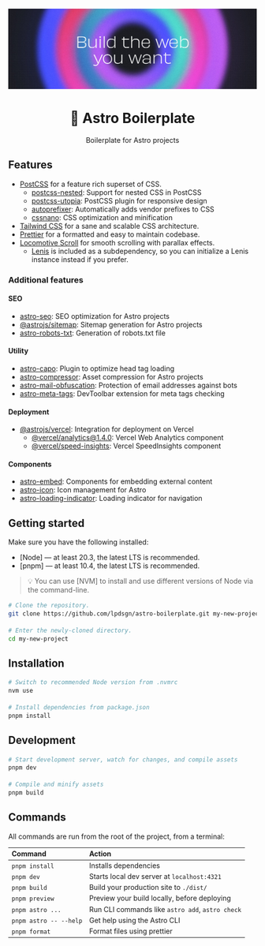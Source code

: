 ![Build the web you want](https://raw.githubusercontent.com/withastro/astro/refs/heads/main/.github/assets/banner.jpg 'Build the web you want')
<h1 align="center">🚀 Astro Boilerplate</h1>
<p align="center">Boilerplate for Astro projects</p>

## Features
- [PostCSS](https://docs.astro.build/en/guides/styling/#postcss) for a feature rich superset of CSS.
  - [postcss-nested](https://github.com/postcss/postcss-nested#readme): Support for nested CSS in PostCSS
  - [postcss-utopia](https://github.com/trys/postcss-utopia#readme): PostCSS plugin for responsive design
  - [autoprefixer](https://github.com/postcss/autoprefixer#readme): Automatically adds vendor prefixes to CSS
  - [cssnano](https://github.com/cssnano/cssnano#readme): CSS optimization and minification
- [Tailwind CSS](https://tailwindcss.com/docs/installation/framework-guides/astro) for a sane and scalable CSS architecture.
- [Prettier](https://prettier.io/) for a formatted and easy to maintain codebase.
- [Locomotive Scroll](https://github.com/locomotivemtl/locomotive-scroll/tree/v5-beta#readme) for smooth scrolling with parallax effects.
  - [Lenis](https://github.com/darkroomengineering/lenis#readme) is included as a subdependency, so you can initialize a Lenis instance instead if you prefer.

### Additional features

#### SEO

- [astro-seo](https://github.com/jonasmerlin/astro-seo#readme): SEO optimization for Astro projects
- [@astrojs/sitemap](https://docs.astro.build/en/guides/integrations-guide/sitemap): Sitemap generation for Astro projects
- [astro-robots-txt](https://github.com/alextim/astro-lib/tree/main/packages/astro-robots-txt#readme): Generation of robots.txt file

#### Utility

- [astro-capo](https://github.com/natemoo-re/astro-capo#readme): Plugin to optimize head tag loading
- [astro-compressor](https://github.com/sondr3/astro-compressor#readme): Asset compression for Astro projects
- [astro-mail-obfuscation](https://github.com/andreas-brunner/astro-mail-obfuscation#readme): Protection of email addresses against bots
- [astro-meta-tags](https://github.com/patrick91/astro-meta-tags#readme): DevToolbar extension for meta tags checking

#### Deployment
- [@astrojs/vercel](https://docs.astro.build/en/guides/integrations-guide/vercel): Integration for deployment on Vercel
  - [@vercel/analytics@1.4.0](https://vercel.com/docs/analytics/quickstart): Vercel Web Analytics component
  - [@vercel/speed-insights](https://vercel.com/docs/speed-insights/quickstart): Vercel SpeedInsights component

#### Components

- [astro-embed](https://astro-embed.netlify.app/getting-started): Components for embedding external content
- [astro-icon](https://www.astroicon.dev/getting-started): Icon management for Astro
- [astro-loading-indicator](https://github.com/florian-lefebvre/astro-loading-indicator/blob/main/package/README.md): Loading indicator for navigation

## Getting started

Make sure you have the following installed:

- [Node] — at least 20.3, the latest LTS is recommended.
- [pnpm] — at least 10.4, the latest LTS is recommended.

> 💡 You can use [NVM] to install and use different versions of Node via the command-line.

```sh
# Clone the repository.
git clone https://github.com/lpdsgn/astro-boilerplate.git my-new-project

# Enter the newly-cloned directory.
cd my-new-project
```

## Installation

```sh
# Switch to recommended Node version from .nvmrc
nvm use

# Install dependencies from package.json
pnpm install
```

## Development

```sh
# Start development server, watch for changes, and compile assets
pnpm dev

# Compile and minify assets
pnpm build
```

## Commands

All commands are run from the root of the project, from a terminal:

| Command                | Action                                           |
| :--------------------- | :----------------------------------------------- |
| `pnpm install`         | Installs dependencies                            |
| `pnpm dev`             | Starts local dev server at `localhost:4321`      |
| `pnpm build`           | Build your production site to `./dist/`          |
| `pnpm preview`         | Preview your build locally, before deploying     |
| `pnpm astro ...`       | Run CLI commands like `astro add`, `astro check` |
| `pnpm astro -- --help` | Get help using the Astro CLI                     |
| `pnpm format`          | Format files using prettier                      |
